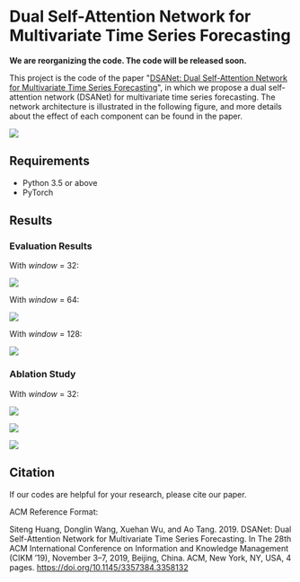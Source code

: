# Dual Self-Attention Network for Multivariate Time Series Forecasting

**We are reorganizing the code. The code will be released soon.**

This project is the code of the paper "[DSANet: Dual Self-Attention Network for Multivariate Time Series Forecasting]()", in which we propose a dual self-attention network (DSANet) for multivariate time series forecasting. The network architecture is illustrated in the following figure, and more details about the effect of each component can be found in the paper.

![](https://raw.githubusercontent.com/bighuang624/DSANet/master/docs/DSANet-model-structure.png)

## Requirements

* Python 3.5 or above
* PyTorch

## Results

### Evaluation Results

With *window* = 32:

![](https://raw.githubusercontent.com/bighuang624/DSANet/master/docs/exp_results_window_32.png)

With *window* = 64:

![](https://raw.githubusercontent.com/bighuang624/DSANet/master/docs/exp_results_window_64.png)

With *window* = 128:

![](https://raw.githubusercontent.com/bighuang624/DSANet/master/docs/exp_results_window_128.png)

### Ablation Study

With *window* = 32:

![](https://raw.githubusercontent.com/bighuang624/DSANet/master/docs/ablation_RRSE.png)

![](https://raw.githubusercontent.com/bighuang624/DSANet/master/docs/ablation_MAE.png)

![](https://raw.githubusercontent.com/bighuang624/DSANet/master/docs/ablation_CORR.png)

## Citation

If our codes are helpful for your research, please cite our paper.

ACM Reference Format: 

Siteng Huang, Donglin Wang, Xuehan Wu, and Ao Tang. 2019. DSANet: Dual Self-Attention Network for Multivariate Time Series Forecasting. In The 28th ACM International Conference on Information and Knowledge Management (CIKM ’19), November 3–7, 2019, Beijing, China. ACM, New York, NY, USA, 4 pages. https://doi.org/10.1145/3357384.3358132